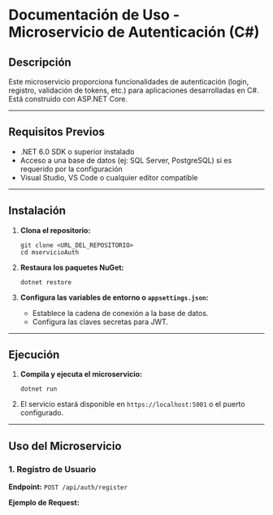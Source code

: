 # Documentación de Uso - Microservicio de Autenticación (C#)

## Descripción

Este microservicio proporciona funcionalidades de autenticación (login, registro, validación de tokens, etc.) para aplicaciones desarrolladas en C#. Está construido con ASP.NET Core.

---

## Requisitos Previos

- .NET 6.0 SDK o superior instalado
- Acceso a una base de datos (ej: SQL Server, PostgreSQL) si es requerido por la configuración
- Visual Studio, VS Code o cualquier editor compatible

---

## Instalación

1. **Clona el repositorio:**
    ```
    git clone <URL_DEL_REPOSITORIO>
    cd mservicioAuth
    ```

2. **Restaura los paquetes NuGet:**
    ```
    dotnet restore
    ```

3. **Configura las variables de entorno o `appsettings.json`:**
    - Establece la cadena de conexión a la base de datos.
    - Configura las claves secretas para JWT.

---

## Ejecución

1. **Compila y ejecuta el microservicio:**
    ```
    dotnet run
    ```

2. El servicio estará disponible en `https://localhost:5001` o el puerto configurado.

---

## Uso del Microservicio

### 1. Registro de Usuario

**Endpoint:** `POST /api/auth/register`

**Ejemplo de Request:**